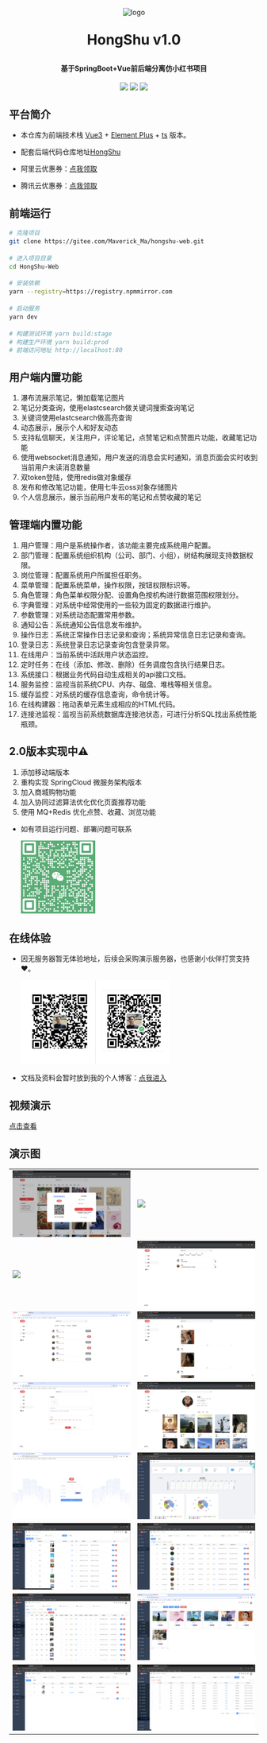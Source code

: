 <p align="center">
 <img alt="logo" src="https://image.mayongjian.cn/2024/07/03/1de3ee08e0a34ab6bf9a163d380fb596.png" style="width: 100px">
</p>
<h1 align="center" style="margin: 30px 0 30px; font-weight: bold;">HongShu v1.0</h1>
<h4 align="center">基于SpringBoot+Vue前后端分离仿小红书项目</h4>
<p align="center">
	<a href="https://gitee.com/Maverick_Ma/hongshu-web/stargazers">
    <img src="https://gitee.com/Maverick_Ma/hongshu-web/badge/star.svg?theme=dark"></a>
	<a href="https://gitee.com/Maverick_Ma/hongshu-web">
    <img src="https://img.shields.io/badge/HongShu-v1.0-brightgreen.svg"></a>
	<a href="https://gitee.com/Maverick_Ma/hongshu-web/blob/master/LICENSE">
    <img src="https://img.shields.io/github/license/mashape/apistatus.svg"></a>
</p>

## 平台简介
* 本仓库为前端技术栈 [Vue3](https://v3.cn.vuejs.org) + [Element Plus](https://element-plus.org/zh-CN) + [ts](https://www.tslang.cn) 版本。
* 配套后端代码仓库地址[HongShu](https://gitee.com/Maverick_Ma/hongshu.git)

* 阿里云优惠券：[点我领取](https://www.aliyun.com/minisite/goods?source=5176.11533457&userCode=ojvsntx1)
* 腾讯云优惠券：[点我领取](https://curl.qcloud.com/efTJbNyi)

## 前端运行
```bash
# 克隆项目
git clone https://gitee.com/Maverick_Ma/hongshu-web.git

# 进入项目目录
cd HongShu-Web

# 安装依赖
yarn --registry=https://registry.npmmirror.com

# 启动服务
yarn dev

# 构建测试环境 yarn build:stage
# 构建生产环境 yarn build:prod
# 前端访问地址 http://localhost:80
```

## 用户端内置功能
1. 瀑布流展示笔记，懒加载笔记图片
2. 笔记分类查询，使用elastcsearch做关键词搜索查询笔记
3. 关键词使用elastcsearch做高亮查询
4. 动态展示，展示个人和好友动态
5. 支持私信聊天，关注用户，评论笔记，点赞笔记和点赞图片功能，收藏笔记功能
6. 使用websocket消息通知，用户发送的消息会实时通知，消息页面会实时收到当前用户未读消息数量
7. 双token登陆，使用redis做对象缓存
8. 发布和修改笔记功能，使用七牛云oss对象存储图片
9. 个人信息展示，展示当前用户发布的笔记和点赞收藏的笔记

## 管理端内置功能
1. 用户管理：用户是系统操作者，该功能主要完成系统用户配置。
2. 部门管理：配置系统组织机构（公司、部门、小组），树结构展现支持数据权限。
3. 岗位管理：配置系统用户所属担任职务。
4. 菜单管理：配置系统菜单，操作权限，按钮权限标识等。
5. 角色管理：角色菜单权限分配、设置角色按机构进行数据范围权限划分。
6. 字典管理：对系统中经常使用的一些较为固定的数据进行维护。
7. 参数管理：对系统动态配置常用参数。
8. 通知公告：系统通知公告信息发布维护。
9. 操作日志：系统正常操作日志记录和查询；系统异常信息日志记录和查询。
10. 登录日志：系统登录日志记录查询包含登录异常。
11. 在线用户：当前系统中活跃用户状态监控。
12. 定时任务：在线（添加、修改、删除）任务调度包含执行结果日志。
13. 系统接口：根据业务代码自动生成相关的api接口文档。
14. 服务监控：监视当前系统CPU、内存、磁盘、堆栈等相关信息。
15. 缓存监控：对系统的缓存信息查询，命令统计等。
16. 在线构建器：拖动表单元素生成相应的HTML代码。
17. 连接池监视：监视当前系统数据库连接池状态，可进行分析SQL找出系统性能瓶颈。

## 2.0版本实现中⚠️
1. 添加移动端版本
2. 重构实现 SpringCloud 微服务架构版本
3. 加入商城购物功能
4. 加入协同过滤算法优化优化页面推荐功能
5. 使用 MQ+Redis 优化点赞、收藏、浏览功能

- 如有项目运行问题、部署问题可联系

  <img src="src/assets/images/wx.png" style="width: 150px"/>

## 在线体验
* 因无服务器暂无体验地址，后续会采购演示服务器，也感谢小伙伴打赏支持❤️。

  <img src="src/assets/images/pay.png" style="width: 300px"/>

* 文档及资料会暂时放到我的个人博客：[点我进入](https://mayongjian.cn)

## 视频演示
[点击查看](https://www.bilibili.com/video/BV1QP8dekEGq/?spm_id_from=333.999.list.card_archive.click&vd_source=ec9224821314432ac6e12dc7d500d74b)


## 演示图
<table>
    <tr>
        <td><img src="src/assets/images/login.png"/></td>
        <td><img src="src/assets/images/dashboard.png"/></td>
    </tr>
    <tr>
        <td><img src="src/assets/images/search.png"/></td>
        <td><img src="src/assets/images/message.png"/></td>
    </tr>
    <tr>
        <td><img src="src/assets/images/follow.png"/></td>
        <td><img src="src/assets/images/trends.png"/></td>
    </tr>
	<tr>
        <td><img src="src/assets/images/publish.png"/></td>
        <td><img src="src/assets/images/user.png"/></td>
    </tr>	 
    <tr>
        <td><img src="src/assets/images/admin-login.png"/></td>
        <td><img src="src/assets/images/data.png"/></td>
    </tr>
	<tr>
        <td><img src="src/assets/images/category.png"/></td>
        <td><img src="src/assets/images/member.png"/></td>
    </tr>
	<tr>
        <td><img src="src/assets/images/note.png"/></td>
        <td><img src="src/assets/images/album.png"/></td>
    </tr>
    <tr>
        <td><img src="src/assets/images/comment.png"/></td>
        <td><img src="src/assets/images/log.png"/></td>
    </tr>
</table>

